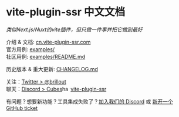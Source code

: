 # vite-plugin-ssr 中文文档

*类似Next.js/Nuxt的vite插件，但只做一件事并把它做到最好*

介绍 & 文档: [cn.vite-plugin-ssr.com](https://cn.vite-plugin-ssr.com)
<br/>
官方用例: [examples/](https://github.com/brillout/vite-plugin-ssr/tree/main/examples)
<br/>
社区用例: [examples/README.md](https://github.com/brillout/vite-plugin-ssr/tree/main/examples#community-examples)

历史版本 & 重大更新: [CHANGELOG.md](https://github.com/brillout/vite-plugin-ssr/blob/main/CHANGELOG.md)

关注：[Twitter > @brillout](https://twitter.com/brillout)
<br/>
聊天：<a href="https://discord.com/invite/dSDMGGJZQy">Discord > Cubes<img src="./images/icons/hash.svg" height="17" width="23" valign="text-bottom" alt="hash"/>vite-plugin-ssr</a>


有问题？想要新功能？工具集成失败了？<a href="https://discord.com/invite/dSDMGGJZQy">加入我们的 Discord</a> 或 <a href="https://github.com/brillout/vite-plugin-ssr/issues/new">新开一个 GitHub ticket</a>
